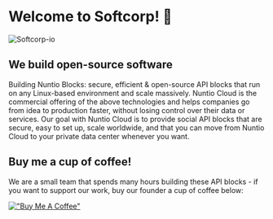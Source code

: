 # Welcome to  Softcorp! 👋

![Softcorp-io](https://raw.githubusercontent.com/softcorp-io/website/main/softcorp/cover_white/cover_white.png)
## We build open-source software
Building Nuntio Blocks: secure, efficient & open-source API blocks that run on any Linux-based environment and scale massively. Nuntio Cloud is the commercial offering of the above technologies and helps companies go from idea to production faster, without losing control over their data or services. Our goal with Nuntio Cloud is to provide social API blocks that are secure, easy to set up, scale worldwide, and that you can move from Nuntio Cloud to your private data center whenever you want.

## Buy me a cup of coffee!
We are a small team that spends many hours building these API blocks - if you want to support our work, buy our founder a cup of coffee below:

[!["Buy Me A Coffee"](https://www.buymeacoffee.com/assets/img/custom_images/orange_img.png)](https://www.buymeacoffee.com/sinbadio)
